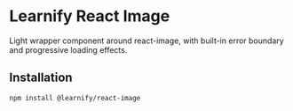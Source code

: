 # Learnify React Image
Light wrapper component around react-image, with built-in error boundary and progressive loading effects.

## Installation
`npm install @learnify/react-image`